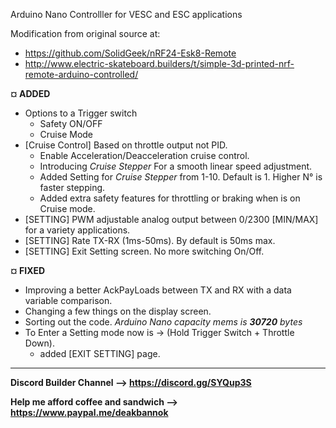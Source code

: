 Arduino Nano Controlller for VESC and ESC applications

Modification from original source at:
  - https://github.com/SolidGeek/nRF24-Esk8-Remote
  - http://www.electric-skateboard.builders/t/simple-3d-printed-nrf-remote-arduino-controlled/


**¤ ADDED**
  * Options to a Trigger switch
    - Safety ON/OFF
    - Cruise Mode
  * [Cruise Control] Based on throttle output not PID.
      - Enable Acceleration/Deacceleration cruise control.
      - Introducing *Cruise Stepper* For a smooth linear speed adjustment.
      - Added Setting for *Cruise Stepper* from 1-10. Default is 1. Higher N° is faster stepping. 
      - Added extra safety features for throttling or braking when is on Cruise mode.
   * [SETTING] PWM adjustable analog output between 0/2300 [MIN/MAX] for a variety applications.
   * [SETTING] Rate TX-RX (1ms-50ms). By default is 50ms max.
   * [SETTING] Exit Setting screen. No more switching On/Off.
      
**¤ FIXED**
  - Improving a better AckPayLoads between TX and RX with a data variable comparison.
  - Changing a few things on the display screen.
  - Sorting out the code. *Arduino Nano capacity mems is **30720** bytes*
  - To Enter a Setting mode now is -> (Hold Trigger Switch + Throttle Down).
    - added [EXIT SETTING] page.

-----------------------------------------------------------------------------
**Discord Builder Channel --> https://discord.gg/SYQup3S**

**Help me afford coffee and sandwich --> https://www.paypal.me/deakbannok**
